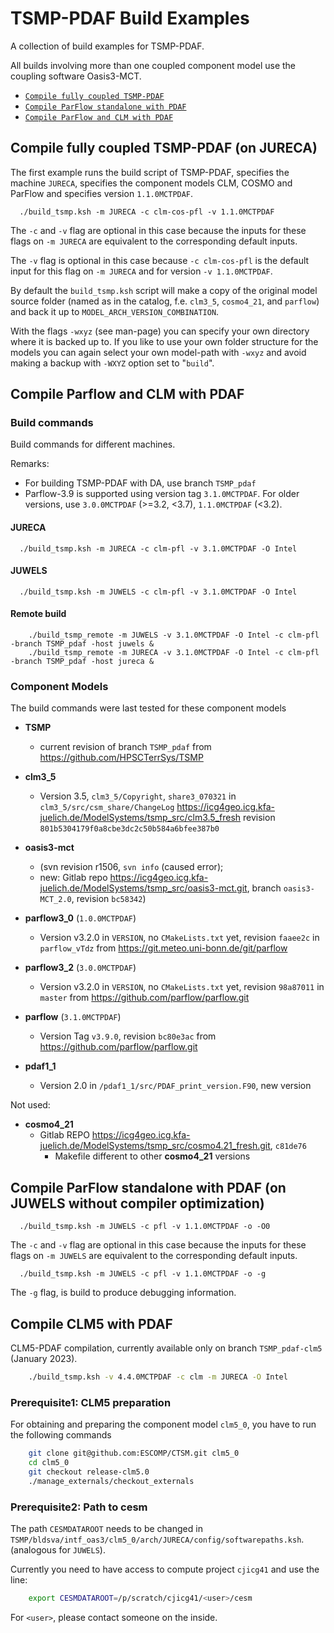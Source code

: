 # TSMP-PDAF Build Examples #

A collection of build examples for TSMP-PDAF.

All builds involving more than one coupled component model use the
coupling software Oasis3-MCT.

- [`Compile fully coupled TSMP-PDAF`](#compile-fully-coupled-tsmp-pdaf-on-jureca)
- [`Compile ParFlow standalone with PDAF`](#compile-parflow-and-clm-with-pdaf)
- [`Compile ParFlow and CLM with PDAF`](#compile-parflow-standalone-with-pdaf-on-juwels-without-compiler-optimization)

## Compile fully coupled TSMP-PDAF (on JURECA) ##

The first example runs the build script of TSMP-PDAF, specifies the
machine `JURECA`, specifies the component models CLM, COSMO and
ParFlow and specifies version `1.1.0MCTPDAF`.

      ./build_tsmp.ksh -m JURECA -c clm-cos-pfl -v 1.1.0MCTPDAF

The `-c` and `-v` flag are optional in this case because the inputs for
these flags on `-m JURECA` are equivalent to the corresponding default
inputs.

The `-v` flag is optional in this case because `-c clm-cos-pfl` is the
default input for this flag on `-m JURECA` and for version `-v
1.1.0MCTPDAF`.

By default the `build_tsmp.ksh` script will make a copy of the original
model source folder (named as in the catalog, f.e. `clm3_5`,
`cosmo4_21`, and `parflow`) and back it up to
`MODEL_ARCH_VERSION_COMBINATION`.

With the flags `-wxyz` (see man-page) you can specify your own directory
where it is backed up to. If you like to use your own folder structure
for the models you can again select your own model-path with `-wxyz` and
avoid making a backup with `-WXYZ` option set to \"`build`\".

## Compile Parflow and CLM with PDAF ##

### Build commands ###

Build commands for different machines.

Remarks:
- For building TSMP-PDAF with DA, use branch `TSMP_pdaf`
- Parflow-3.9 is supported using version tag `3.1.0MCTPDAF`. For older
  versions, use `3.0.0MCTPDAF` (>=3.2, <3.7), `1.1.0MCTPDAF` (<3.2).

#### JURECA ####

      ./build_tsmp.ksh -m JURECA -c clm-pfl -v 3.1.0MCTPDAF -O Intel

#### JUWELS ####

      ./build_tsmp.ksh -m JUWELS -c clm-pfl -v 3.1.0MCTPDAF -O Intel

#### Remote build ####

``` shell
	./build_tsmp_remote -m JUWELS -v 3.1.0MCTPDAF -O Intel -c clm-pfl -branch TSMP_pdaf -host juwels &
	./build_tsmp_remote -m JURECA -v 3.1.0MCTPDAF -O Intel -c clm-pfl -branch TSMP_pdaf -host jureca &
```

### Component Models ###

The build commands were last tested for these component models

- **TSMP**
  - current revision of branch `TSMP_pdaf` from
    <https://github.com/HPSCTerrSys/TSMP>

- **clm3\_5**
  - Version 3.5, `clm3_5/Copyright`, `share3_070321` in
    `clm3_5/src/csm_share/ChangeLog`
    <https://icg4geo.icg.kfa-juelich.de/ModelSystems/tsmp_src/clm3.5_fresh>
    revision `801b5304179f0a8cbe3dc2c50b584a6bfee387b0`
- **oasis3-mct**
  - (svn revision r1506, `svn info` (caused error);
  - new: Gitlab repo
	<https://icg4geo.icg.kfa-juelich.de/ModelSystems/tsmp_src/oasis3-mct.git>,
	branch `oasis3-MCT_2.0`, revision `bc58342`)
- **parflow3\_0** (`1.0.0MCTPDAF`)
  - Version v3.2.0 in `VERSION`, no `CMakeLists.txt` yet, revision
    `faaee2c` in `parflow_vTdz` from
    <https://git.meteo.uni-bonn.de/git/parflow>
- **parflow3\_2** (`3.0.0MCTPDAF`)
  - Version v3.2.0 in `VERSION`, no `CMakeLists.txt` yet, revision
    `98a87011` in `master` from
    <https://github.com/parflow/parflow.git>
- **parflow** (`3.1.0MCTPDAF`)
  - Version Tag `v3.9.0`, revision `bc80e3ac` from
    <https://github.com/parflow/parflow.git>
- **pdaf1\_1**
  - Version 2.0 in `/pdaf1_1/src/PDAF_print_version.F90`, new version

Not used:
- **cosmo4\_21**
  - Gitlab REPO
    <https://icg4geo.icg.kfa-juelich.de/ModelSystems/tsmp_src/cosmo4.21_fresh.git>,
    `c81de76`
	- Makefile different to other **cosmo4\_21** versions

## Compile ParFlow standalone with PDAF (on JUWELS without compiler optimization) ##

      ./build_tsmp.ksh -m JUWELS -c pfl -v 1.1.0MCTPDAF -o -O0

The `-c` and `-v` flag are optional in this case because the inputs
for these flags on `-m JUWELS` are equivalent to the corresponding
default inputs.

      ./build_tsmp.ksh -m JUWELS -c pfl -v 1.1.0MCTPDAF -o -g

The `-g` flag, is build to produce debugging information.

## Compile CLM5 with PDAF ##

CLM5-PDAF compilation, currently available only on branch
`TSMP_pdaf-clm5` (January 2023).

``` bash
	./build_tsmp.ksh -v 4.4.0MCTPDAF -c clm -m JURECA -O Intel
```

### Prerequisite1: CLM5 preparation ###

For obtaining and preparing the component model `clm5_0`, you
have to run the following commands

``` bash
	git clone git@github.com:ESCOMP/CTSM.git clm5_0
	cd clm5_0
	git checkout release-clm5.0
	./manage_externals/checkout_externals
```

### Prerequisite2: Path to cesm ###

The path `CESMDATAROOT` needs to be changed in
`TSMP/bldsva/intf_oas3/clm5_0/arch/JURECA/config/softwarepaths.ksh`. (analogous
for `JUWELS`).

Currently you need to have access to compute project `cjicg41` and use the line:
```bash
	export CESMDATAROOT=/p/scratch/cjicg41/<user>/cesm
```
For `<user>`, please contact someone on the inside.
	
